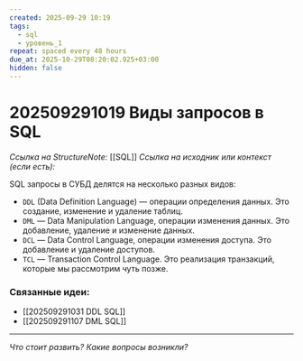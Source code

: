 ```yaml
---
created: 2025-09-29 10:19
tags:
  - sql
  - уровень_1
repeat: spaced every 48 hours
due_at: 2025-10-29T08:20:02.925+03:00
hidden: false
---
```

# 202509291019 Виды запросов в SQL

*Ссылка на StructureNote:* [[SQL]]
*Ссылка на исходник или контекст (если есть):*

SQL запросы в СУБД делятся на несколько разных видов:

- `DDL` (Data Definition Language) — операции определения данных. Это создание, изменение и удаление таблиц.
- `DML` — Data Manipulation Language, операции изменения данных. Это добавление, удаление и изменение данных.
- `DCL` — Data Control Language, операции изменения доступа. Это добавление и удаление доступов.
- `TCL` — Transaction Control Language. Это реализация транзакций, которые мы рассмотрим чуть позже.

### Связанные идеи:

* [[202509291031 DDL SQL]]
* [[202509291107 DML SQL]]

---

*Что стоит развить? Какие вопросы возникли?*
